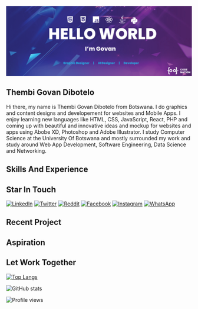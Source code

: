 ![Graphics and UI Designer and Developer](https://github.com/GovanDBT/GovanDBT/blob/main/banner.png)
## Thembi Govan Dibotelo
Hi there, my name is Thembi Govan Dibotelo from Botswana. I do graphics and content designs and developement for websites and Mobile Apps. I enjoy learning new languages like HTML, CSS, JavaScript, React, PHP and coming up with beautiful and innovative ideas and mockup for websites and apps using Abobe XD, Photoshop and Adobe Illustrator. I study Computer Science at the University Of Botswana and mostly surrounded my work and study around Web App Development, Software Engineering, Data Science and Networking.

## Skills And Experience


## Star In Touch
[![LinkedIn](https://raw.githubusercontent.com/praveenscience/say/master/soc/li.svg)](https://www.linkedin.com/in/govan-dibotelo-2b84861a6) 
[![Twitter](https://raw.githubusercontent.com/praveenscience/praveenscience/master/soc/tw.svg)](https://twitter.com/praveenscience) 
[![Reddit](https://raw.githubusercontent.com/praveenscience/praveenscience/master/soc/r.svg)](https://reddit.com/u/praveenscience/) 
[![Facebook](https://raw.githubusercontent.com/praveenscience/praveenscience/master/soc/fb.svg)](https://www.facebook.com/praveenscience)
[![Instagram](https://raw.githubusercontent.com/praveenscience/praveenscience/master/soc/ig.svg)](https://instagram.com/praveenscience)
[![WhatsApp](https://raw.githubusercontent.com/praveenscience/praveenscience/master/soc/wa.svg)](https://wa.me/)

## Recent Project

## Aspiration

## Let Work Together

[![Top Langs](https://github-readme-stats.vercel.app/api/top-langs/?username=GovanDBT)](https://github.com/anuraghazra/github-readme-stats)

![GitHub stats](https://github-readme-stats.vercel.app/api?username=GovanDBT&show_icons=true)  

![Profile views](https://gpvc.arturio.dev/GovanDBT)  
